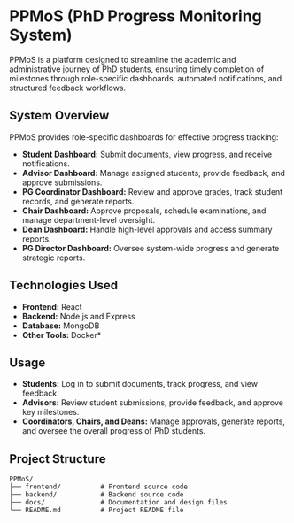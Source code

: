 # PPMoS (PhD Progress Monitoring System)

PPMoS is a platform designed to streamline the academic and administrative journey of PhD students, ensuring timely completion of milestones through role-specific dashboards, automated notifications, and structured feedback workflows.
  
## System Overview

 PPMoS provides role-specific dashboards for effective progress tracking:
  + **Student Dashboard:** Submit documents, view progress, and receive notifications.
  + **Advisor Dashboard:** Manage assigned students, provide feedback, and approve submissions.
  + **PG Coordinator Dashboard:** Review and approve grades, track student records, and generate reports.
  + **Chair Dashboard:** Approve proposals, schedule examinations, and manage department-level oversight.
  + **Dean Dashboard:** Handle high-level approvals and access summary reports.
  + **PG Director Dashboard:** Oversee system-wide progress and generate strategic reports.

## Technologies Used

- **Frontend:** React
- **Backend:** Node.js and Express
- **Database:** MongoDB
- **Other Tools:** Docker* 

## Usage

- **Students:** Log in to submit documents, track progress, and view feedback.
- **Advisors:** Review student submissions, provide feedback, and approve key milestones.
- **Coordinators, Chairs, and Deans:** Manage approvals, generate reports, and oversee the overall progress of PhD students.

## Project Structure

```plaintext
PPMoS/
├── frontend/          # Frontend source code
├── backend/           # Backend source code
├── docs/              # Documentation and design files
└── README.md          # Project README file
```
